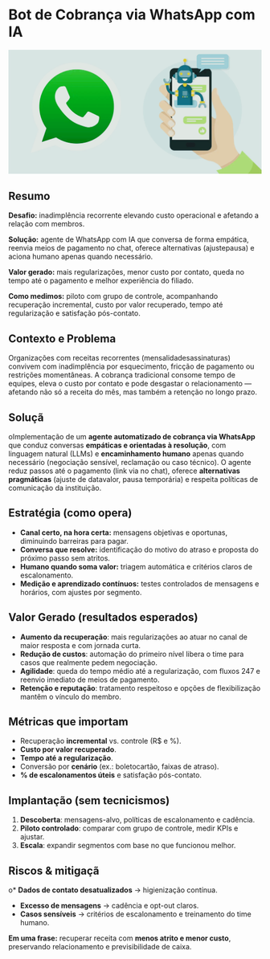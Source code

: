 # Bot de Cobrança via WhatsApp com IA
![alt text](wpp-bot.png)
## Resumo
**Desafio:** inadimplência recorrente elevando custo operacional e afetando a relação com membros.

**Solução:** agente de WhatsApp com IA que conversa de forma empática, reenvia meios de pagamento no chat, oferece alternativas (ajustepausa) e aciona humano apenas quando necessário.

**Valor gerado:** mais regularizações, menor custo por contato, queda no tempo até o pagamento e melhor experiência do filiado.

**Como medimos:** piloto com grupo de controle, acompanhando recuperação incremental, custo por valor recuperado, tempo até regularização e satisfação pós-contato.
## Contexto e Problema

Organizações com receitas recorrentes (mensalidadesassinaturas) convivem com inadimplência por esquecimento, fricção de pagamento ou restrições momentâneas. A cobrança tradicional consome tempo de equipes, eleva o custo por contato e pode desgastar o relacionamento — afetando não só a receita do mês, mas também a retenção no longo prazo.

## Soluçã

oImplementação de um **agente automatizado de cobrança via WhatsApp** que conduz conversas **empáticas e orientadas à resolução**, com linguagem natural (LLMs) e **encaminhamento humano** apenas quando necessário (negociação sensível, reclamação ou caso técnico). O agente reduz passos até o pagamento (link via no chat), oferece **alternativas pragmáticas** (ajuste de datavalor, pausa temporária) e respeita políticas de comunicação da instituição.

## Estratégia (como opera)

* **Canal certo, na hora certa:** mensagens objetivas e oportunas, diminuindo barreiras para pagar.
* **Conversa que resolve:** identificação do motivo do atraso e proposta do próximo passo sem atritos.
* **Humano quando soma valor:** triagem automática e critérios claros de escalonamento.
* **Medição e aprendizado contínuos:** testes controlados de mensagens e horários, com ajustes por segmento.

## Valor Gerado (resultados esperados)

* **Aumento da recuperação**: mais regularizações ao atuar no canal de maior resposta e com jornada curta.
* **Redução de custos**: automação do primeiro nível libera o time para casos que realmente pedem negociação.
* **Agilidade**: queda do tempo médio até a regularização, com fluxos 247 e reenvio imediato de meios de pagamento.
* **Retenção e reputação**: tratamento respeitoso e opções de flexibilização mantêm o vínculo do membro.

## Métricas que importam

* Recuperação **incremental** vs. controle (R$ e %).
* **Custo por valor recuperado**.
* **Tempo até a regularização**.
* Conversão por **cenário** (ex.: boletocartão, faixas de atraso).
* **% de escalonamentos úteis** e satisfação pós-contato.

## Implantação (sem tecnicismos)

1. **Descoberta**: mensagens-alvo, políticas de escalonamento e cadência.
2. **Piloto controlado**: comparar com grupo de controle, medir KPIs e ajustar.
3. **Escala**: expandir segmentos com base no que funcionou melhor.

## Riscos & mitigaçã

o* **Dados de contato desatualizados** → higienização contínua.
* **Excesso de mensagens** → cadência e opt-out claros.
* **Casos sensíveis** → critérios de escalonamento e treinamento do time humano.

**Em uma frase:** recuperar receita com **menos atrito e menor custo**, preservando relacionamento e previsibilidade de caixa.


<br><br><br><br>


